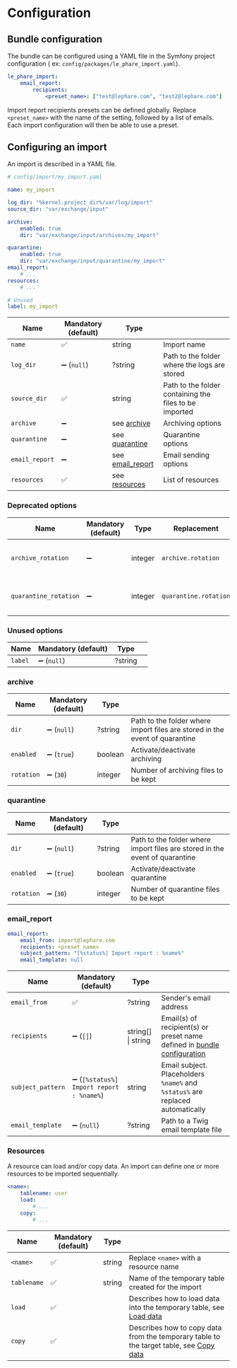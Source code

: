 # Configuration

## Bundle configuration

The bundle can be configured using a YAML file in the Symfony project configuration (
ex: `config/packages/le_phare_import.yaml`).

```yaml
le_phare_import:
    email_report:
        recipients:
            <preset_name>: ["test@lephare.com", "test2@lephare.com"]
```

Import report recipients presets can be defined globally. Replace `<preset_name>` with the name of the setting, followed by a list of emails. Each import configuration will then be able to use a preset.

## Configuring an import

An import is described in a YAML file.

```yaml
# config/import/my_import.yaml

name: my_import

log_dir: "%kernel.project_dir%/var/log/import"
source_dir: "var/exchange/input"

archive:
    enabled: true
    dir: "var/exchange/input/archives/my_import"

quarantine:
    enabled: true
    dir: "var/exchange/input/quarantine/my_import"
email_report:
    # ...
resources:
    # ...

# Unused
label: my_import
```

| Name           | Mandatory (default)  | Type                              |                                                        |
|----------------|----------------------|-----------------------------------|--------------------------------------------------------|
| `name`         | ✅                    | string                            | Import name                                            |
| `log_dir`      | ➖ (`null`)           | ?string                           | Path to the folder where the logs are stored           |
| `source_dir`   | ✅                    | string                            | Path to the folder containing the files to be imported |
| `archive`      | ➖                    | see [archive](#archive)           | Archiving options                                      |
| `quarantine`   | ➖                    | see [quarantine](#quarantine)     | Quarantine options                                     |
| `email_report` | ➖                    | see [email_report](#email_report) | Email sending options                                  |
| `resources`    | ✅                    | see [resources](#resources)       | List of resources                                      |

### Deprecated options

| Name                  | Mandatory (default) | Type    | Replacement           |                                        |
|-----------------------|---------------------| ------- |-----------------------|----------------------------------------|
| `archive_rotation`    | ➖                   | integer | `archive.rotation`    | Number of archiving files to be kept   |
| `quarantine_rotation` | ➖                   | integer | `quarantine.rotation` | Number of quarantine files to be kept  |

### Unused options

| Name    | Mandatory (default)   | Type    |     |
|---------|-----------------------| ------- | --- |
| `label` | ➖ (`null`)            | ?string |     |

### archive

| Name        | Mandatory (default)    | Type    |                                                                             |
| ---------- |------------------------| ------- |-----------------------------------------------------------------------------|
| `dir`      | ➖ (`null`)             | ?string | Path to the folder where import files are stored in the event of quarantine |
| `enabled`  | ➖ (`true`)             | boolean | Activate/deactivate archiving                                               |
| `rotation` | ➖ (`30`)               | integer | Number of archiving files to be kept                                        |

### quarantine

| Name        | Mandatory (default)   | Type    |                                                                             |
| ---------- |-----------------------| ------- |-----------------------------------------------------------------------------|
| `dir`      | ➖ (`null`)            | ?string | Path to the folder where import files are stored in the event of quarantine |
| `enabled`  | ➖ (`true`)            | boolean | Activate/deactivate quarantine                                              |
| `rotation` | ➖ (`30`)              | integer | Number of quarantine files to be kept                                       |

### email_report

```yaml
email_report:
    email_from: import@lephare.com
    recipients: <preset_name>
    subject_pattern: "[%status%] Import report : %name%"
    email_template: null
```

| Name              | Mandatory (default)                      | Type                   |                                                                                                  |
| ----------------- | ---------------------------------------- | ---------------------- | ------------------------------------------------------------------------------------------------ |
| `email_from`      | ✅                                       | ?string                | Sender's email address                                                                           |
| `recipients`      | ➖ (`[]`)                                | string[] &#124; string | Email(s) of recipient(s) or preset name defined in [bundle configuration](#bundle-configuration) |
| `subject_pattern` | ➖ (`[%status%] Import report : %name%`) | string                 | Email subject. Placeholders `%name%` and `%status%` are replaced automatically                   |
| `email_template`  | ➖ (`null`)                              | ?string                | Path to a Twig email template file                                                               |

### Resources

A resource can load and/or copy data. An import can define one or more resources to be imported sequentially.

```yaml
<name>:
    tablename: user
    load:
        # ...
    copy:
        # ...
```

| Name         | Mandatory (default)   | Type     |                                                                                                                  |
| ----------- |-----------------------|----------|------------------------------------------------------------------------------------------------------------------|
| `<name>`    | ✅                     | string   | Replace `<name>` with a resource name                                                                            |
| `tablename` | ✅                     | string   | Name of the temporary table created for the import                                                               |
| `load`      | ✅                     |          | Describes how to load data into the temporary table, see [Load data](configure/load.md)                     |
| `copy`      | ✅                     |          | Describes how to copy data from the temporary table to the target table, see [Copy data](configure/copy.md) |
